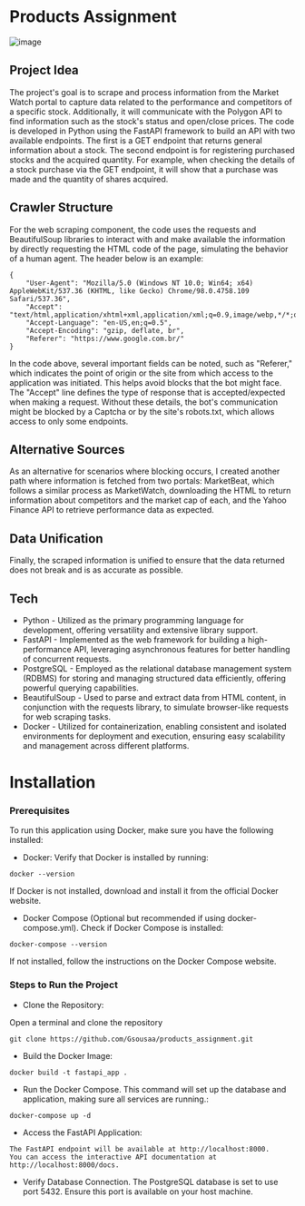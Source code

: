 # Products Assignment

![image](https://github.com/user-attachments/assets/c84a0f65-7a93-43ac-900c-1a3b92084b7b)


## Project Idea

The project's goal is to scrape and process information from the Market Watch portal to capture data related to the performance and competitors of a specific stock. Additionally, it will communicate with the Polygon API to find information such as the stock's status and open/close prices. The code is developed in Python using the FastAPI framework to build an API with two available endpoints. The first is a GET endpoint that returns general information about a stock. The second endpoint is for registering purchased stocks and the acquired quantity. For example, when checking the details of a stock purchase via the GET endpoint, it will show that a purchase was made and the quantity of shares acquired.

## Crawler Structure
For the web scraping component, the code uses the requests and BeautifulSoup libraries to interact with and make available the information by directly requesting the HTML code of the page, simulating the behavior of a human agent. The header below is an example:

```
{
    "User-Agent": "Mozilla/5.0 (Windows NT 10.0; Win64; x64) AppleWebKit/537.36 (KHTML, like Gecko) Chrome/98.0.4758.109 Safari/537.36",
    "Accept": "text/html,application/xhtml+xml,application/xml;q=0.9,image/webp,*/*;q=0.8",
    "Accept-Language": "en-US,en;q=0.5",
    "Accept-Encoding": "gzip, deflate, br",
    "Referer": "https://www.google.com.br/"
}
```

In the code above, several important fields can be noted, such as "Referer," which indicates the point of origin or the site from which access to the application was initiated. This helps avoid blocks that the bot might face. The "Accept" line defines the type of response that is accepted/expected when making a request. Without these details, the bot's communication might be blocked by a Captcha or by the site's robots.txt, which allows access to only some endpoints.

## Alternative Sources
As an alternative for scenarios where blocking occurs, I created another path where information is fetched from two portals: MarketBeat, which follows a similar process as MarketWatch, downloading the HTML to return information about competitors and the market cap of each, and the Yahoo Finance API to retrieve performance data as expected.

## Data Unification
Finally, the scraped information is unified to ensure that the data returned does not break and is as accurate as possible.

## Tech

- Python - Utilized as the primary programming language for development, offering versatility and extensive library support.
- FastAPI - Implemented as the web framework for building a high-performance API, leveraging asynchronous features for better handling of concurrent requests.
- PostgreSQL - Employed as the relational database management system (RDBMS) for storing and managing structured data efficiently, offering powerful querying capabilities.
- BeautifulSoup - Used to parse and extract data from HTML content, in conjunction with the requests library, to simulate browser-like requests for web scraping tasks.
- Docker - Utilized for containerization, enabling consistent and isolated environments for deployment and execution, ensuring easy scalability and management across different platforms.

# Installation

### Prerequisites
To run this application using Docker, make sure you have the following installed:

- Docker: Verify that Docker is installed by running:
```
docker --version
```
If Docker is not installed, download and install it from the official Docker website.
- Docker Compose (Optional but recommended if using docker-compose.yml). Check if Docker Compose is installed:
```
docker-compose --version
```
If not installed, follow the instructions on the Docker Compose website.
### Steps to Run the Project
- Clone the Repository:

Open a terminal and clone the repository
```
git clone https://github.com/Gsousaa/products_assignment.git
```

 - Build the Docker Image:
```
docker build -t fastapi_app .
```
- Run the Docker Compose. This command will set up the database and application, making sure all services are running.:
```
docker-compose up -d
```
- Access the FastAPI Application:
```
The FastAPI endpoint will be available at http://localhost:8000.
You can access the interactive API documentation at http://localhost:8000/docs.
```
- Verify Database Connection. The PostgreSQL database is set to use port 5432. Ensure this port is available on your host machine.
